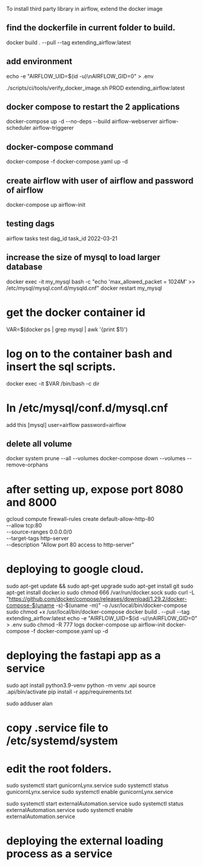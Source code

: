 To install third party library in airflow, extend the docker image
## find the dockerfile in current folder to build.
docker build . --pull --tag extending_airflow:latest 

## add environment
echo -e "AIRFLOW_UID=$(id -u)\nAIRFLOW_GID=0" > .env

./scripts/ci/tools/verify_docker_image.sh PROD extending_airflow:latest 

## docker compose to restart the 2 applications
docker-compose up -d --no-deps --build airflow-webserver airflow-scheduler airflow-triggerer

## docker-compose command
docker-compose -f docker-compose.yaml up -d

## create airflow with user of airflow and password of airflow
docker-compose up airflow-init

## testing dags
airflow tasks test dag_id task_id 2022-03-21



## increase the size of mysql to load larger database
docker exec -it my_mysql bash -c "echo 'max_allowed_packet = 1024M' >> /etc/mysql/mysql.conf.d/mysqld.cnf" 
docker restart my_mysql

# get the docker container id
VAR=$(docker ps | grep mysql | awk '{print $1}')
# log on to the container bash and insert the sql scripts.
docker exec -it $VAR /bin/bash -c dir

# In /etc/mysql/conf.d/mysql.cnf
<!-- !includedir /etc/mysql/conf.d/
!includedir /etc/mysql/mysql.conf.d/ -->
add this 
[mysql]
user=airflow 
password=airflow

## delete all volume
docker system prune --all --volumes
docker-compose down --volumes --remove-orphans

# after setting up, expose port 8080 and 8000
gcloud compute firewall-rules create default-allow-http-80 \
    --allow tcp:80 \
    --source-ranges 0.0.0.0/0 \
    --target-tags http-server \
    --description "Allow port 80 access to http-server"


# deploying to google cloud.
sudo apt-get update && sudo apt-get upgrade
sudo apt-get install git
sudo apt-get install docker.io
sudo chmod 666 /var/run/docker.sock
sudo curl -L "https://github.com/docker/compose/releases/download/1.29.2/docker-compose-$(uname -s)-$(uname -m)" -o /usr/local/bin/docker-compose
sudo chmod +x /usr/local/bin/docker-compose
docker build . --pull --tag extending_airflow:latest
echo -e "AIRFLOW_UID=$(id -u)\nAIRFLOW_GID=0" > .env
sudo chmod -R 777 logs
docker-compose up airflow-init
docker-compose -f docker-compose.yaml up -d

# deploying the fastapi app as a service
sudo apt install python3.9-venv
python -m venv .api
source .api/bin/activate
pip install -r app/requirements.txt


sudo adduser alan
# copy .service file to /etc/systemd/system
# edit the root folders.
sudo systemctl start gunicornLynx.service 
sudo systemctl status gunicornLynx.service 
sudo systemctl enable gunicornLynx.service 

sudo systemctl start externalAutomation.service 
sudo systemctl status externalAutomation.service 
sudo systemctl enable externalAutomation.service 




# deploying the external loading process as a service